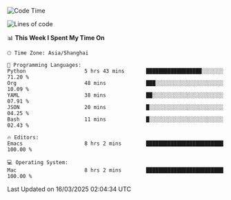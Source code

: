 <!--START_SECTION:waka-->
![Code Time](http://img.shields.io/badge/Code%20Time-2%2C575%20hrs%2044%20mins-blue)

![Lines of code](https://img.shields.io/badge/From%20Hello%20World%20I%27ve%20Written-335.3%20thousand%20lines%20of%20code-blue)

📊 **This Week I Spent My Time On** 

```text
🕑︎ Time Zone: Asia/Shanghai

💬 Programming Languages: 
Python                   5 hrs 43 mins       ██████████████████░░░░░░░   71.20 % 
Org                      48 mins             ███░░░░░░░░░░░░░░░░░░░░░░   10.09 % 
YAML                     38 mins             ██░░░░░░░░░░░░░░░░░░░░░░░   07.91 % 
JSON                     20 mins             █░░░░░░░░░░░░░░░░░░░░░░░░   04.25 % 
Bash                     11 mins             █░░░░░░░░░░░░░░░░░░░░░░░░   02.43 % 

🔥 Editors: 
Emacs                    8 hrs 2 mins        █████████████████████████   100.00 % 

💻 Operating System: 
Mac                      8 hrs 2 mins        █████████████████████████   100.00 % 
```


 Last Updated on 16/03/2025 02:04:34 UTC
<!--END_SECTION:waka-->
